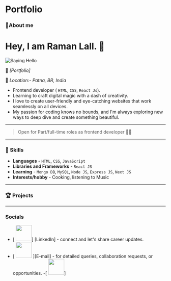 # Portfolio
### 👋About me
# Hey, I am Raman Lall. 🌟
<img  src="https://media.giphy.com/media/xT0BKpqAaJczduXXJ6/giphy.gif" alt="Saying Hello" />

💪 _[Portfolio]_

📍 _Location:- Patna, BR, India_

 - Frontend developer ( `HTML`, `CSS`, `React Js`).
 - Learning to craft digital magic with a dash of creativity.
 - I love to create user-friendly and eye-catching websites that work seamlessly on all devices.
 - My passion for coding knows no bounds, and I'm always exploring new ways to deep dive and create something beautiful.

---

> Open for Part/full-time roles as frontend developer 🐱‍🏍

---

### 👀 Skills

- **Languages** - `HTML`, `CSS`, `JavaScript`
-  **Libraries and Frameworks** - `React JS`
-  **Learning** - `Mongo DB`, `MySQL`, `Node JS`, `Express JS`, `Next JS`
- **Interests/hobby** - Cooking, listening to Music

------

### 🏆 Projects

---

### Socials 
-  [<a herf=https://www.linkedin.com/in/raman-lall /> <img src="https://cdn.worldvectorlogo.com/logos/linkedin-icon-3.svg" height="50"/>] [LinkedIn] - connect and let's share career updates.
- [<a herf=https://rk004912@gmail.com /> <img src="https://cdn.iconscout.com/icon/free/png-256/free-google-mail-new-4762011-3955524.png?f=webp" height="50"/> ][E-mail] - for detailed queries, collaboration requests, or opportunities.
-[ <a herf =https://www.hackerrank.com/Raman_lall /> <img src="https://upload.wikimedia.org/wikipedia/commons/thumb/4/40/HackerRank_Icon-1000px.png/800px-HackerRank_Icon-1000px.png" height=50/>]



